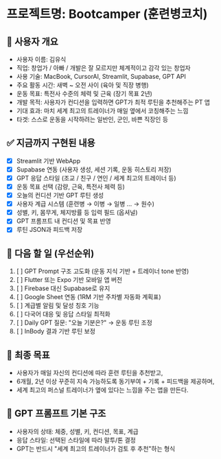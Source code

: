 # 프로젝트명: Bootcamper (훈련병코치)

## 🧠 사용자 개요
- 사용자 이름: 김유식
- 직업: 창업가 / 아빠 / 개발은 잘 모르지만 체계적이고 감각 있는 창업자
- 사용 기술: MacBook, CursorAI, Streamlit, Supabase, GPT API
- 주요 활동 시간: 새벽 ~ 오전 사이 (육아 및 직장 병행)
- 운동 목표: 특전사 수준의 체력 및 근육 (장기 목표 2년)
- 개발 목적: 사용자가 컨디션을 입력하면 GPT가 최적 루틴을 추천해주는 PT 앱
- 기대 효과: 마치 세계 최고의 트레이너가 매일 옆에서 코칭해주는 느낌
- 타겟: 스스로 운동을 시작하려는 일반인, 군인, 바쁜 직장인 등

## ✅ 지금까지 구현된 내용
- [x] Streamlit 기반 WebApp
- [x] Supabase 연동 (사용자 생성, 세션 기록, 운동 히스토리 저장)
- [x] GPT 응답 스타일 (조교 / 친구 / 연인 / 세계 최고의 트레이너 등)
- [x] 운동 목표 선택 (감량, 근육, 특전사 체력 등)
- [x] 오늘의 컨디션 기반 GPT 루틴 생성
- [x] 사용자 계급 시스템 (훈련병 → 이병 → 일병 ... → 원수)
- [x] 성별, 키, 몸무게, 체지방률 등 입력 필드 (옵셔널)
- [x] GPT 프롬프트 내 컨디션 및 목표 반영
- [x] 루틴 JSON과 피드백 저장

## 🔭 다음 할 일 (우선순위)
1. [ ] GPT Prompt 구조 고도화 (운동 지식 기반 + 트레이너 tone 반영)
2. [ ] Flutter 또는 Expo 기반 모바일 앱 버전
3. [ ] Firebase 대신 Supabase로 유지
4. [ ] Google Sheet 연동 (1RM 기반 주차별 자동화 계획표)
5. [ ] 계급별 알림 및 달성 칭호 기능
6. [ ] 다국어 대응 및 응답 스타일 최적화
7. [ ] Daily GPT 질문: "오늘 기분은?" → 운동 루틴 조정
8. [ ] InBody 결과 기반 루틴 보정

## 🎯 최종 목표
- 사용자가 매일 자신의 컨디션에 따라 훈련 루틴을 추천받고,
- 6개월, 2년 이상 꾸준히 지속 가능하도록 동기부여 + 기록 + 피드백을 제공하며,
- 세계 최고의 퍼스널 트레이너가 옆에 있다는 느낌을 주는 앱을 만든다.

## 🧩 GPT 프롬프트 기본 구조
- 사용자의 상태: 체중, 성별, 키, 컨디션, 목표, 계급
- 응답 스타일: 선택된 스타일에 따라 말투/톤 결정
- GPT는 반드시 "세계 최고의 트레이너가 검토 후 추천"하는 형식
